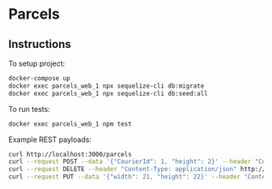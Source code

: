 # Parcels

## Instructions

To setup project:

```sh
docker-compose up
docker exec parcels_web_1 npx sequelize-cli db:migrate
docker exec parcels_web_1 npx sequelize-cli db:seed:all
```

To run tests:

```sh
docker exec parcels_web_1 npm test
```

Example REST payloads:

```sh
curl http://localhost:3000/parcels
curl --request POST --data '{"CourierId": 1, "height": 2}' --header "Content-Type: application/json" http://localhost:3000/parcels
curl --request DELETE --header "Content-Type: application/json" http://localhost:3000/couriers/1
curl --request PUT --data '{"width": 21, "height": 22}' --header "Content-Type: application/json" http://localhost:3000/parcels/2
```

